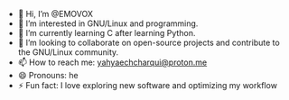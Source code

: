 - 👋 Hi, I’m @EMOVOX
- 👀 I’m interested in GNU/Linux and programming.
- 🌱 I’m currently learning C after learning Python.
- 💞️ I’m looking to collaborate on open-source projects and contribute to the GNU/Linux community.
- 📫 How to reach me: yahyaechcharqui@proton.me
- 😄 Pronouns: he
- ⚡ Fun fact: I love exploring new software and optimizing my workflow
